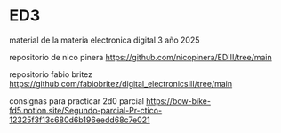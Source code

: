 # ED3
material de la materia electronica digital 3 año 2025

repositorio de nico pinera https://github.com/nicopinera/EDIII/tree/main

repositorio fabio britez https://github.com/fabiobritez/digital_electronicsIII/tree/main

consignas para practicar 2d0 parcial https://bow-bike-fd5.notion.site/Segundo-parcial-Pr-ctico-12325f3f13c680d6b196eedd68c7e021
